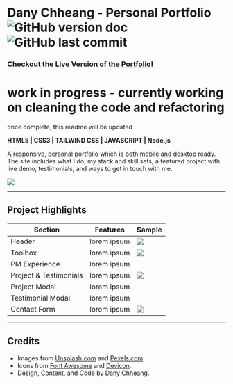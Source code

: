 # Dany Chheang - Personal Portfolio ![GitHub version doc](https://img.shields.io/badge/Version-1.0.0-red) ![GitHub last commit](https://img.shields.io/github/last-commit/dcc5235/Personal_Portfolio?style=flat-square) 

### Checkout the Live Version of the [Portfolio](https://danychheang.com/)!

# work in progress - currently working on cleaning the code and refactoring

once complete, this readme will be updated

**HTML5 | CSS3 | TAILWIND CSS | JAVASCRIPT | Node.js**

A responsive, personal portfolio which is both mobile and desktop ready. The site includes what I do, my stack and skill sets, a featured project with live demo, testimonials, and ways to get in touch with me.

![](https://media-exp1.licdn.com/dms/image/C4E22AQGqthAiPP48Ng/feedshare-shrink_800/0/1613745734807?e=1616630400&v=beta&t=wEnH40wWBQbsfJomsaT1O5iextTeLUg053iHEjwkBFQ)

---

## Project Highlights

Section | Features | Sample
------------ | ------------- | ------------- 
Header | lorem ipsum | ![](https://media-exp1.licdn.com/dms/image/C4E22AQGqthAiPP48Ng/feedshare-shrink_800/0/1613745734807?e=1616630400&v=beta&t=wEnH40wWBQbsfJomsaT1O5iextTeLUg053iHEjwkBFQ)
Toolbox | lorem ipsum | ![](https://media-exp1.licdn.com/dms/image/C4E22AQEbuQ5SFLOOjg/feedshare-shrink_2048_1536/0/1613745731776?e=1616630400&v=beta&t=3wc84h86g6QwfNmKsOV3TI68VF_w9u8EqOUQO4-Fr_I)
PM Experience | lorem ipsum | ![]()
Project & Testimonials | lorem ipsum | ![](https://media-exp1.licdn.com/dms/image/C4E22AQFXOc35W-WmRA/feedshare-shrink_2048_1536/0/1613745731865?e=1616630400&v=beta&t=inO22o4BFGbxXhBfgkyDo0SAqYW3t8Dsq_mILAcM2Mk)
Project Modal | lorem ipsum | ![]()
Testimonial Modal | lorem ipsum | ![]()
Contact Form | lorem ipsum | ![](https://media-exp1.licdn.com/dms/image/C4E22AQG40MAPxSXI2w/feedshare-shrink_2048_1536/0/1613745732166?e=1616630400&v=beta&t=3xTYktJs-2_q4DiG8C3LHWVFR8XXHzA1HGOuuor0_HM)

---

## Credits

- Images from [Unsplash.com](https://unsplash.com/) and [Pexels.com](https://www.pexels.com/).
- Icons from [Font Awesome](https://fontawesome.com/) and [Devicon](https://devicon.dev/).
- Design, Content, and Code by [Dany Chheang](https://github.com/dcc5235).

